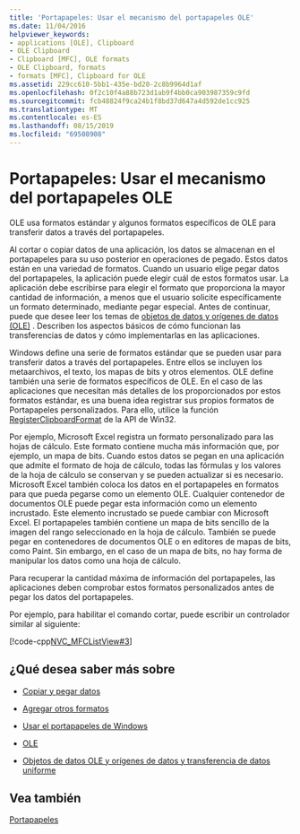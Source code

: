 ```yaml
---
title: 'Portapapeles: Usar el mecanismo del portapapeles OLE'
ms.date: 11/04/2016
helpviewer_keywords:
- applications [OLE], Clipboard
- OLE Clipboard
- Clipboard [MFC], OLE formats
- OLE Clipboard, formats
- formats [MFC], Clipboard for OLE
ms.assetid: 229cc610-5bb1-435e-bd20-2c8b9964d1af
ms.openlocfilehash: 0f2c10f4a88b723d1ab9f4bb0ca903987359c9fd
ms.sourcegitcommit: fcb48824f9ca24b1f8bd37d647a4d592de1cc925
ms.translationtype: MT
ms.contentlocale: es-ES
ms.lasthandoff: 08/15/2019
ms.locfileid: "69508908"
---
```

# <a name="clipboard-using-the-ole-clipboard-mechanism"></a>Portapapeles: Usar el mecanismo del portapapeles OLE

OLE usa formatos estándar y algunos formatos específicos de OLE para transferir datos a través del portapapeles.

Al cortar o copiar datos de una aplicación, los datos se almacenan en el portapapeles para su uso posterior en operaciones de pegado. Estos datos están en una variedad de formatos. Cuando un usuario elige pegar datos del portapapeles, la aplicación puede elegir cuál de estos formatos usar. La aplicación debe escribirse para elegir el formato que proporciona la mayor cantidad de información, a menos que el usuario solicite específicamente un formato determinado, mediante pegar especial. Antes de continuar, puede que desee leer los temas de [objetos de datos y orígenes de datos (OLE)](../mfc/data-objects-and-data-sources-ole.md) . Describen los aspectos básicos de cómo funcionan las transferencias de datos y cómo implementarlas en las aplicaciones.

Windows define una serie de formatos estándar que se pueden usar para transferir datos a través del portapapeles. Entre ellos se incluyen los metaarchivos, el texto, los mapas de bits y otros elementos. OLE define también una serie de formatos específicos de OLE. En el caso de las aplicaciones que necesitan más detalles de los proporcionados por estos formatos estándar, es una buena idea registrar sus propios formatos de Portapapeles personalizados. Para ello, utilice la función [RegisterClipboardFormat](/windows/win32/api/winuser/nf-winuser-registerclipboardformatw) de la API de Win32.

Por ejemplo, Microsoft Excel registra un formato personalizado para las hojas de cálculo. Este formato contiene mucha más información que, por ejemplo, un mapa de bits. Cuando estos datos se pegan en una aplicación que admite el formato de hoja de cálculo, todas las fórmulas y los valores de la hoja de cálculo se conservan y se pueden actualizar si es necesario. Microsoft Excel también coloca los datos en el portapapeles en formatos para que pueda pegarse como un elemento OLE. Cualquier contenedor de documentos OLE puede pegar esta información como un elemento incrustado. Este elemento incrustado se puede cambiar con Microsoft Excel. El portapapeles también contiene un mapa de bits sencillo de la imagen del rango seleccionado en la hoja de cálculo. También se puede pegar en contenedores de documentos OLE o en editores de mapas de bits, como Paint. Sin embargo, en el caso de un mapa de bits, no hay forma de manipular los datos como una hoja de cálculo.

Para recuperar la cantidad máxima de información del portapapeles, las aplicaciones deben comprobar estos formatos personalizados antes de pegar los datos del portapapeles.

Por ejemplo, para habilitar el comando cortar, puede escribir un controlador similar al siguiente:

[!code-cpp[NVC_MFCListView#3](../atl/reference/codesnippet/cpp/clipboard-using-the-ole-clipboard-mechanism_1.cpp)]

## <a name="what-do-you-want-to-know-more-about"></a>¿Qué desea saber más sobre

- [Copiar y pegar datos](../mfc/clipboard-copying-and-pasting-data.md)

- [Agregar otros formatos](../mfc/clipboard-adding-other-formats.md)

- [Usar el portapapeles de Windows](../mfc/clipboard-using-the-windows-clipboard.md)

- [OLE](../mfc/ole-background.md)

- [Objetos de datos OLE y orígenes de datos y transferencia de datos uniforme](../mfc/data-objects-and-data-sources-ole.md)

## <a name="see-also"></a>Vea también

[Portapapeles](../mfc/clipboard.md)
